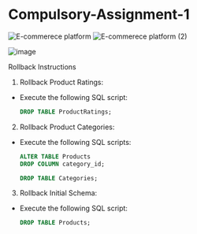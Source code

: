# Compulsory-Assignment-1
![E-commerece platform](https://github.com/user-attachments/assets/c5b635d3-2f5c-4584-a4e8-dc8449c0729a)
![E-commerece platform (2)](https://github.com/user-attachments/assets/9226d3e4-608c-4002-89a3-4a46057196a8)

 ![image](https://github.com/user-attachments/assets/9a734c80-5760-4295-beca-d3c1726588ab)


Rollback Instructions

  1. Rollback Product Ratings:
  - Execute the following SQL script:
    ```sql
    DROP TABLE ProductRatings;
    ```

  2. Rollback Product Categories:
  - Execute the following SQL scripts:
    ```sql
    ALTER TABLE Products
    DROP COLUMN category_id;

    DROP TABLE Categories;
    ```

  3. Rollback Initial Schema:
  - Execute the following SQL script:
    ```sql
    DROP TABLE Products;
    ```
